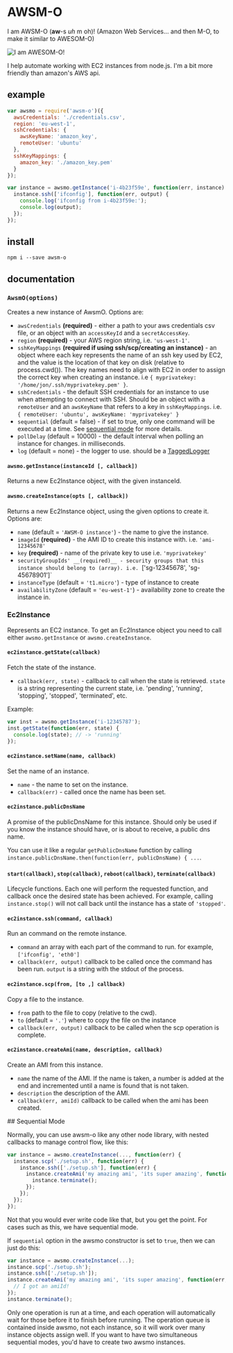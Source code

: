 AWSM-O
======
I am AWSM-O (**aw**-s *uh* m oh)! (Amazon Web Services... and then M-O, to make
it similar to AWESOM-O)

![I am AWESOM-O!](http://i.imgur.com/Aggwojh.jpg)

I help automate working with EC2 instances from node.js. I'm a bit more friendly
than amazon's AWS api.

## example

```javascript
var awsmo = require('awsm-o')({
  awsCredentials: './credentials.csv',
  region: 'eu-west-1',
  sshCredentials: {
    awsKeyName: 'amazon_key',
    remoteUser: 'ubuntu'
  },
  sshKeyMappings: {
    amazon_key: './amazon_key.pem'
  } 
});

var instance = awsmo.getInstance('i-4b23f59e', function(err, instance) {
  instance.ssh(['ifconfig'], function(err, output) {
    console.log('ifconfig from i-4b23f59e:');
    console.log(output);
  });
});
```

## install

```
npm i --save awsm-o
```

## documentation

### `AwsmO(options)`

Creates a new instance of AwsmO. Options are:

* `awsCredentials` __(required)__ - either a path to your aws credentials csv
  file, or an object with an `accessKeyId` and a `secretAccessKey`.
* `region` __(required)__ - your AWS region string, i.e. `'us-west-1'`. 
* `sshKeyMappings` __(required if using ssh/scp/creating an instance)__ - an 
  object where each key represents the name of an ssh key used by EC2, and the
  value is the location of that key on disk (relative to process.cwd()). The key
  names need to align with EC2 in order to assign the correct key when creating an
  instance. i.e `{ myprivatekey: '/home/jon/.ssh/myprivatekey.pem' }`. 
* `sshCredentials` - the default SSH credentials for an instance to use when
  attempting to connect with SSH. Should be an object with a `remoteUser` and
  an `awsKeyName` that refers to a key in `sshKeyMappings`. i.e.
  `{ remoteUser: 'ubuntu', awsKeyName: 'myprivatekey' }`
* `sequential` (default = false) - if set to true, only one command will be
  executed at a time. See [sequential mode](#sequential-mode) for more details.
* `pollDelay` (default = 10000) - the default interval when polling an instance
  for changes. in milliseconds.
* `log` (default = none) - the logger to use. should be a 
  [TaggedLogger](http://bitbucket.org/maghoff/tagged-logger)

#### `awsmo.getInstance(instanceId [, callback])`

Returns a new Ec2Instance object, with the given instanceId.

#### `awsmo.createInstance(opts [, callback])`

Returns a new Ec2Instance object, using the given options to create it. Options
are: 

* `name` (default = `'AWSM-O instance'`) - the name to give the instance. 
* `imageId` __(required)__ - the AMI ID to create this instance with.
  i.e. `'ami-12345678'`
* `key` __(required)__ - name of the private key to use i.e. `'myprivatekey'`
* `securityGroupIds' __(required)__ - security groups that this instance should
  belong to (array). i.e. `['sg-12345678', 'sg-45678901']`
* `instanceType` (default = `'t1.micro'`) - type of instance to create
* `availabilityZone` (default = `'eu-west-1'`) - availability zone to create the
  instance in.

### Ec2Instance

Represents an EC2 instance. To get an Ec2Instance object you need to call either
`awsmo.getInstance` or `awsmo.createInstance`.

#### `ec2instance.getState(callback)`

Fetch the state of the instance.

* `callback(err, state)` - callback to call when the state is retrieved. `state`
  is a string representing the current state, i.e. 'pending', 'running',
  'stopping', 'stopped', 'terminated', etc.

Example:

```javascript
var inst = awsmo.getInstance('i-12345787');
inst.getState(function(err, state) {
  console.log(state); // -> 'running'
});
```

#### `ec2instance.setName(name, callback)`

Set the name of an instance.

* `name` - the name to set on the instance.
* `callback(err)` - called once the name has been set.

#### `ec2instance.publicDnsName`

A promise of the publicDnsName for this instance. Should only be used if you know
the instance should have, or is about to receive, a public dns name.

You can use it like a regular `getPublicDnsName` function by calling 
`instance.publicDnsName.then(function(err, publicDnsName) { ...`.

#### `start(callback)`, `stop(callback)`, `reboot(callback)`, `terminate(callback)`

Lifecycle functions. Each one will perform the requested function, and callback
once the desired state has been achieved. For example, calling `instance.stop()`
will not call back until the instance has a state of `'stopped'`.

#### `ec2instance.ssh(command, callback)`

Run an command on the remote instance.

* `command` an array with each part of the command to run. for example, 
  `['ifconfig', 'eth0']`
* `callback(err, output)` callback to be called once the command has been run.
  `output` is a string with the stdout of the process. 

#### `ec2instance.scp(from, [to ,] callback)`

Copy a file to the instance.

* `from` path to the file to copy (relative to the cwd).
* `to` (default = `'.'`) where to copy the file on the instance
* `callback(err, output)` callback to be called when the scp operation is
  complete. 

#### `ec2instance.createAmi(name, description, callback)`

Create an AMI from this instance.

* `name` the name of the AMI. If the name is taken, a number is added at the end
  and incremented until a name is found that is not taken.
* `description` the description of the AMI.
* `callback(err, amiId)` callback to be called when the ami has been created. 

<a name="sequential-mode"/>
## Sequential Mode

Normally, you can use awsm-o like any other node library, with nested callbacks
to manage control flow, like this:

```javascript
var instance = awsmo.createInstance(..., function(err) {
  instance.scp('./setup.sh', function(err) {
    instance.ssh(['./setup.sh'], function(err) {
      instance.createAmi('my amazing ami', 'its super amazing', function(err, amiid) {
        instance.terminate();
      });
    });
  });
});
```

Not that you would ever write code like that, but you get the point. For cases
such as this, we have sequential mode.

If `sequential` option in the awsmo constructor is set to `true`, then we 
can just do this:

```javascript
var instance = awsmo.createInstance(...);
instance.scp('./setup.sh');
instance.ssh(['./setup.sh']);
instance.createAmi('my amazing ami', 'its super amazing', function(err, amiId) {
  // I got an amiId!
});
instance.terminate();
```

Only one operation is run at a time, and each operation will automatically wait 
for those before it to finish before running. The operation queue is contained
inside awsmo, not each instance, so it will work over many instance objects assign
well. If you want to have two simultaneous sequential modes, you'd have to create 
two awsmo instances.

